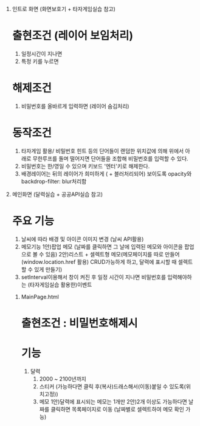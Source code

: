 1. 인트로 화면 (화면보호기 + 타자게임실습 참고)

    # 출현조건 (레이어 보임처리)
    1) 일정시간이 지나면 
    2) 특정 키를 누르면 

    # 해제조건
    1) 비밀번호를 올바르게 입력하면 (레이어 숨김처리)

    # 동작조건
    1) 타자게임 활용/ 비밀번호 힌트 등의 단어들이 랜덤한 위치값에 의해 위에서 아래로 무한루프를 돌며 떨어지면 단어들을 조합해 비밀번호를 입력할 수 있다.
    2) 비밀번호는 한/영일 수 있으며 키보드 '엔터'키로 해제한다.
    3) 배경레이어는 뒤의 레이어가 희미하게 ( + 블러처리되어) 보이도록 opacity와 backdrop-filter: blur처리함

2. 메인화면 (달력실습 + 공공API실습 참고)
    
    # 주요 기능
    1) 날씨에 따라 배경 및 아이콘 이미지 변경 (날씨 API활용)
    2) 메모기능
        1안)팝업 메모 (날짜를 클릭하면 그 날에 입력된 메모와 아이콘을 팝업으로 볼 수 있음)
        2안)리스트 + 셀렉트형 메모(메모페이지를 따로 만들어 (window.location.href 활용) CRUD가능하게 하고, 달력에 표시할 때 셀렉트할 수 있게 만들기)
    3) setInterval이용해서 창이 켜진 후 일정 시간이 지나면 비밀번호를 입력해야하는 (타자게임실습 활용한)이벤트 

    1. MainPage.html

        # 출현조건 : 비밀번호해제시
        
        # 기능
        1) 달력
            1. 2000 ~ 2100년까지
            2. 스티커 (가능하다면 클릭 후(복사)드래스해서(이동)붙일 수 있도록(위치고정))
            3. 메모
                1안)달력에 표시되는 메모는 1개만
                2안)2개 이상도 가능하다면 날짜를 클릭하면 목록페이지로 이동 (날짜별로 셀렉트하여 메모 확인 가능)
